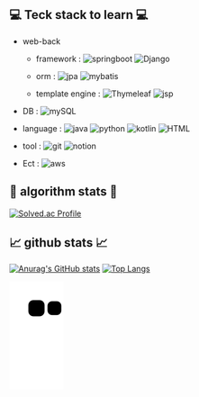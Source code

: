## 💻 Teck stack to learn 💻

* web-back
    - framework :
![springboot](https://img.shields.io/badge/springboot-green.svg?&style=for-the-badge&logo=springboot&logoColor=#6DB33F)
![Django](https://img.shields.io/badge/django-blue.svg?&style=for-the-badge&logo=django&logoColor=#092E20)
    - orm :
![jpa](https://img.shields.io/badge/jpa-red.svg?&style=for-the-badge&logo=Hibernate&logoColor=#59666C)
![mybatis](https://img.shields.io/badge/mybatis-khaki.svg?&style=for-the-badge&logo=Apache&logoColor=##D22128)

    - template engine :
![Thymeleaf](https://img.shields.io/badge/Thymeleaf-lightgreen.svg?&style=for-the-badge&logo=Thymeleaf&logoColor=#005F0F)
![jsp](https://img.shields.io/badge/jsp-pink.svg?&style=for-the-badge&logo=jsp&logoColor=##D22128)

* DB : 
![mySQL](https://img.shields.io/badge/mySQL-pink.svg?&style=for-the-badge&logo=mysql&logoColor=#4479A1)
* language : 
![java](https://img.shields.io/badge/java-green.svg?&style=for-the-badge&logo=java&logoColor=#59666C)
![python](https://img.shields.io/badge/python-skyblue.svg?&style=for-the-badge&logo=python&logoColor=#59666C)
![kotlin](https://img.shields.io/badge/kotlin-purple.svg?&style=for-the-badge&logo=kotlin&logoColor=#59666C)
![HTML](https://img.shields.io/badge/HTML-pink.svg?&style=for-the-badge&logo=html5&logoColor=#59666C)
* tool : 
![git](https://img.shields.io/badge/git-gray.svg?&style=for-the-badge&logo=git&logoColor=#F05032)
![notion](https://img.shields.io/badge/notion-yellow.svg?&style=for-the-badge&logo=notion&logoColor=#000000)
* Ect :
![aws](https://img.shields.io/badge/AWS-white.svg?&style=for-the-badge&logo=AmazonAWS&logoColor=yellow)
## 👀 algorithm stats 👀

[![Solved.ac Profile](http://mazassumnida.wtf/api/v2/generate_badge?boj=gudals)](https://solved.ac/gudals/)

## 📈 github stats 📈

[![Anurag's GitHub stats](https://github-readme-stats.vercel.app/api?username=gudals-kim)](https://github.com/anuraghazra/github-readme-stats)
[![Top Langs](https://github-readme-stats.vercel.app/api/top-langs/?username=gudals-kim&layout=compact)](https://github.com/anuraghazra/github-readme-stats)

![snake gif](https://github.com/gudals-kim/gudals-kim/blob/output/github-contribution-grid-snake.svg)
